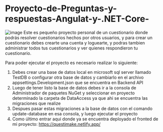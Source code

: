 # Proyecto-de-Preguntas-y-respuestas-Angulat-y-.NET-Core-
![image](https://user-images.githubusercontent.com/67492035/218608133-3613014a-e28a-44e4-880c-7aec0301c2a0.png)
Este es pequeño proyecto personal de un cuestionario donde podrás resolver cuestionarios hechos por otros usuarios, y para crear un cuestionario debes crearte una cuenta y loguearte, y podras tambien administrar todos tus cuestionarios y ver quienes respondieron tu cuestionario.

Para poder ejecutar el proyecto es necesario realizar lo siguiente:
1. Debes crear una base de datos local en microsoft sql server llamado TestDB o configurar otra base de datos y cambiarlo en el archivo appsettings.Development.json que se encuentra en Backend API
2. Luego de tener listo la base de datos debes ir a la consola de Administrador de paquetes NuGet y seleccionar en proyecto determinado la carpeta de DataAccess ya que ahi se encuentra las migraciones que realize
3. Despues pasar estas migraciones a la base de datos con el comando update-database en esa consola, y luego ejecutar el proyecto
4. Como último entrar aqui donde ya se encuentra deployado el fronted de mi proyecto: https://questimake.netlify.app/ 
